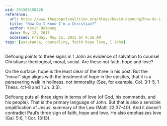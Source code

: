 ```yaml
---
uid: 201505150426
reference: 
  url: https://www.thegospelcoalition.org/blogs/kevin-deyoung/how-do-i-know-im-a-christian/
  title: "How Do I Know I’m a Christian?"
  author: Kevin DeYoung
  date: May 12, 2015
  accessed: Friday, May 15, 2015 at 4:26 AM
tags: [assurance, counseling, faith hope love, 1 John]
---
```


DeYoung points to three signs in 1 John as evidence of salvation to counsel Christians: theological, moral, social. Are these not faith, hope and love?

On the surface, hope is the least clear of the three in his post. But the “moral” sign aligns with the treatment of hope in the epistles, that it is a persevering walk in holiness, not immorality (See, for example, Col. 3:1–5, 1 Thess. 4:1–8 and 1 Jn. 3:3).

DeYoung puts all three signs in terms of love (of God, his commands, and his people). That is the primary language of John. But that is also a sensible amplification of Jesus’ summary of the Law (Matt. 22:37–40). And it doesn’t contradict Paul’s three sign of faith, hope and love. He also emphasizes love (Gal. 5:6, 1 Cor. 13:13).
